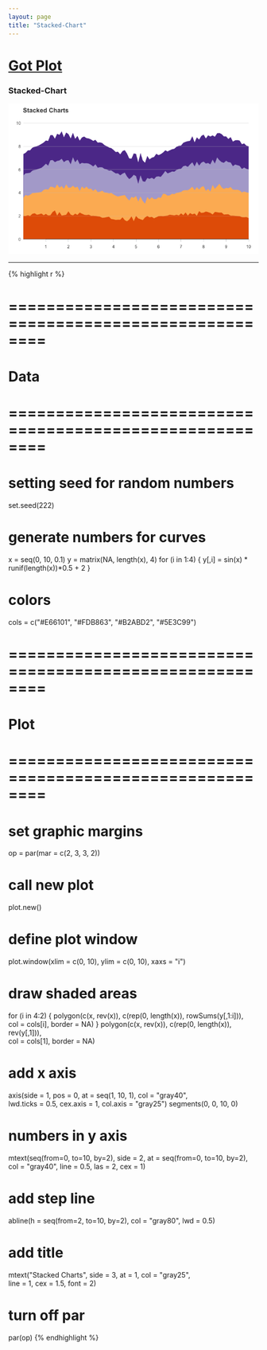 ```yaml
---
layout: page
title: "Stacked-Chart"
---
```


# [Got Plot](/gotplot) 

### Stacked-Chart 

![Stacked-Chart](../images/stacked-chart.png) 

-----

{% highlight r %} 
# ======================================================== 
# Data 
# ======================================================== 
# setting seed for random numbers 
set.seed(222) 
 
# generate numbers for curves 
x = seq(0, 10, 0.1) 
y = matrix(NA, length(x), 4) 
for (i in 1:4) { 
  y[,i] = sin(x) * runif(length(x))*0.5 + 2 
} 
 
# colors 
cols = c("#E66101", "#FDB863", "#B2ABD2", "#5E3C99") 
 
 
# ======================================================== 
# Plot 
# ======================================================== 
# set graphic margins 
op = par(mar = c(2, 3, 3, 2)) 
# call new plot 
plot.new() 
# define plot window 
plot.window(xlim = c(0, 10), ylim = c(0, 10), xaxs = "i") 
# draw shaded areas 
for (i in 4:2) 
{ 
  polygon(c(x, rev(x)), c(rep(0, length(x)), rowSums(y[,1:i])),  
          col = cols[i], border = NA) 
} 
polygon(c(x, rev(x)), c(rep(0, length(x)), rev(y[,1])),  
        col = cols[1], border = NA) 
# add x axis 
axis(side = 1, pos = 0, at = seq(1, 10, 1), col = "gray40",  
     lwd.ticks = 0.5, cex.axis = 1, col.axis = "gray25") 
segments(0, 0, 10, 0) 
# numbers in y axis 
mtext(seq(from=0, to=10, by=2), side = 2, at = seq(from=0, to=10, by=2), 
      col = "gray40", line = 0.5, las = 2, cex = 1) 
# add step line 
abline(h = seq(from=2, to=10, by=2), col = "gray80", lwd = 0.5) 
# add title 
mtext("Stacked Charts", side = 3, at = 1, col = "gray25",  
      line = 1, cex = 1.5, font = 2) 
# turn off par 
par(op) 
{% endhighlight %} 
